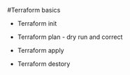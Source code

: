 #Terraform basics 

* Terraform init 

* Terraform plan - dry run and correct

* Terraform apply

* Terraform destory


